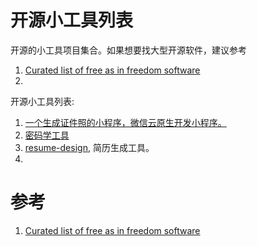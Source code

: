 # 开源小工具列表

开源的小工具项目集合。如果想要找大型开源软件，建议参考
1. [Curated list of free as in freedom software](https://github.com/johnjago/awesome-free-software)
2. 

开源小工具列表: 

1. [一个生成证件照的小程序，微信云原生开发小程序。](https://github.com/liuxiaojun666/ID-Photo-miniapp-wechart)
2. [密码学工具](https://crypto-online.cn/playground/hash/)
3. [resume-design](https://github.com/huajian-pro/resume-design), 简历生成工具。
4. 


# 参考
1. [Curated list of free as in freedom software](https://github.com/johnjago/awesome-free-software)
